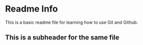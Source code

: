 # Readme Info

This is a basic readme file for learning how to use Git and Github.

## This is a subheader for the same file



